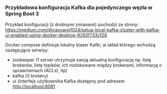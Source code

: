 ### Przykładowa konfiguracja Kafka dla pojedynczego węzła w Spring Boot 3 

Przykład konfiguracji (z drobnymi zmianami) pochodzi ze strony:
https://medium.com/@caoyang1024/setup-local-kafka-cluster-with-kafka-ui-enabled-using-docker-desktop-9293f733cf28

Docker compose definiuje lokalny klaser Kafki, w skład którego wchodzą następujące serwisy:
- zookeeper (1 server utrzymuje swoją aktualną konfigurację np. listę brokerów, listę topików, ich rozlokowane między brokerami, informację o uprawnieniach (ACLs), itp)
- kafka (3 brokery)
- ui (interfejs użytkownika Kafka dostępny pod adresem [http://localhost:8081](hhtp://localhost:8081)
